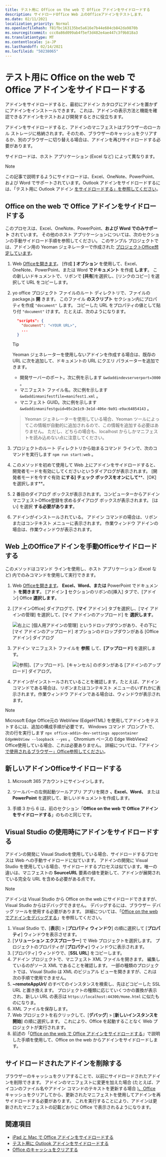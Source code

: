 ```yaml
---
title: テスト用に Office on the web で Office アドインをサイドロードする
description: サイドロードOffice Web 上のOfficeアドインをテストします。
ms.date: 02/11/2021
localization_priority: Normal
ms.openlocfilehash: f81fbc163135be5a616e7b44e604cb842da9870b
ms.sourcegitcommit: ccc0a86d099ab4f5ef3d482e4ae447c3f9b818a3
ms.translationtype: MT
ms.contentlocale: ja-JP
ms.lasthandoff: 02/14/2021
ms.locfileid: "50238065"
---
```

# <a name="sideload-office-add-ins-in-office-on-the-web-for-testing"></a>テスト用に Office on the web で Office アドインをサイドロードする

アドインをサイドロードすると、最初にアドイン カタログにアドインを置かずにアドインをインストールできます。 これは、アドインの表示方法と機能を確認できるアドインをテストおよび開発するときに役立ちます。

アドインをサイドロードすると、アドインのマニフェストはブラウザーのローカル ストレージに格納されます。そのため、ブラウザーのキャッシュをクリアするか、別のブラウザーに切り替える場合は、アドインを再びサイドロードする必要があります。

サイドロードは、ホスト アプリケーション (Excel など) によって異なります。

> [!NOTE]
> この記事で説明するようにサイドロードは、Excel、OneNote、PowerPoint、および Word でサポートされています。Outlook アドインをサイドロードするには、「テスト用に Outlook アドイン [をサイドロードする」を参照してください](../outlook/sideload-outlook-add-ins-for-testing.md)。

## <a name="sideload-an-office-add-in-in-office-on-the-web"></a>Office on the web で Office アドインをサイドロードする

このプロセスは、Excel、OneNote、PowerPoint、**および** **Word でのみサポート** されています。   その他のホスト アプリケーションについては、次のセクションの手動サイドロード手順を参照してください。 このサンプル プロジェクトでは、アドイン用の Yeoman ジェネレーターで作成された [プロジェクトOffice想定しています](https://github.com/OfficeDev/generator-office)。

1. Web [Officeを開きます](https://office.live.com/)。 [作成 **] オプション** を使用して、Excel、OneNote、PowerPoint、または Word **でドキュメント** を作成 **します**。  この新しいドキュメントで、リボンで **[共有**]を選択し、[リンクのコピー] を選択して URL をコピーします。

2. yo office プロジェクト ファイルのルート ディレクトリで、ファイルのpackage.js **開** きます。 このファイル **のスクリプト** セクション内にプロパティを作成 `"document"` します。 コピーした URL をプロパティの値として貼り付 `"document"` けます。 たとえば、次のようになります。

    ```json
      "scripts": {
        "document": "<YOUR URL>",
        ...
      }
    ```

    > [!TIP]
    > Yeoman ジェネレーターを使用しないアドインを作成する場合は、既存の URL に次を追加して、ドキュメントの URL にクエリ パラメーターを追加できます。

    - 開発サーバーのポート。次に例を示します `&wdaddindevserverport=3000` 。
    - マニフェスト ファイル名。次に例を示します `&wdaddinmanifestfile=manifest1.xml` 。
    - マニフェスト GUID。次に例を示します `&wdaddinmanifestguid=05c2e1c9-3e1d-406e-9a91-e9ac64854143` 。

    > Yeoman ジェネレーターを使用している場合、Yeoman ツールによってこの情報が自動的に追加されるので、この情報を追加する必要はありません。
    > ただし、どちらの場合も、localhost からしかマニフェストを読み込めない点に注意してください。

3. プロジェクトのルート ディレクトリから始まるコマンド ラインで、次のコマンドを実行します `npm run start:web` 。

4. このメソッドを初めて使用して Web 上にアドインをサイドロードすると、開発者モードを有効にしてくださいというダイアログが表示されます。 [開発者モードを今すぐ有効 **にする] チェック ボックスをオンにして****、[OK] を選択します**。

5. 2 番目のダイアログ ボックスが表示されます。コンピューターからアドイン マニフェストOffice登録を求めるダイアログ ボックスが表示されます。 [はい] を選択 **する必要があります**。

6. アドインがインストールされている。 アドイン コマンドの場合は、リボンまたはコンテキスト メニューに表示されます。 作業ウィンドウ アドインの場合は、作業ウィンドウが表示されます。

## <a name="sideload-an-office-add-in-in-office-on-the-web-manually"></a>Web 上のOfficeアドインを手動Officeサイドロードする

このメソッドはコマンド ラインを使用し、ホスト アプリケーション (Excel など) 内でのみコマンドを使用して実行できます。

1. Web [Officeを開きます](https://office.live.com/)。 **Excel、Word、または** PowerPoint でドキュメント **を開きます**。 [アドイン **]** セクションのリボンの[挿入] タブで、[アドイン] Office **選択します**。

1. [アドインOffice] ダイアログで、[**マイ** アドイン] タブを選択し、[マイ アドインの管理] を選択して、[マイ アドインのアップロード] を **選択します**。

    ![右上に [個人用アドインの管理] というドロップダウンがあり、その下に [マイ アドインのアップロード] オプションのドロップダウンがある [Office アドイン] ダイアログ](../images/office-add-ins-my-account.png)

1. アドイン マニフェスト ファイルを **参照** して、**[アップロード]** を選択します。

    ![[参照]、[アップロード]、[キャンセル] のボタンがある [アドインのアップロード] ダイアログ。](../images/upload-add-in.png)

1. アドインがインストールされていることを確認します。たとえば、アドイン コマンドである場合は、リボンまたはコンテキスト メニューのいずれかに表示されます。作業ウィンドウ アドインである場合は、ウィンドウが表示されます。

> [!NOTE]
> Microsoft Edge Office元の WebView (EdgeHTML) を使用してアドインをテストするには、追加の構成手順が必要です。 Windows コマンド プロンプトで、次の行を実行します `npx office-addin-dev-settings appcontainer EdgeWebView --loopback --yes` 。 Chromium ベースの Edge WebView2 Office使用している場合、これは必要ありません。 詳細については、「アドイン [で使用されるブラウザー」Office参照してください](../concepts/browsers-used-by-office-web-add-ins.md)。

## <a name="sideload-an-office-add-in"></a>新しいアドインOfficeサイドロードする

1. Microsoft 365 アカウントにサインインします。

2. ツールバーの左側起動ツールアプリ アプリを開き **、Excel、Word、** または **PowerPoint** を選択して、新しいドキュメントを作成します。

3. 手順 3 から 6 は、前のセクション「**Office on the web で Office アドインをサイドロードする**」のものと同じです。

## <a name="sideload-an-add-in-when-using-visual-studio"></a>Visual Studio の使用時にアドインをサイドロードする

アドインの開発に Visual Studioを使用している場合、サイドロードするプロセスは Web への手動サイドロードに似ています。 アドインの開発に Visual Studio を使用している場合、サイドロードするプロセスは似ています。唯一の違いは、マニフェストの **SourceURL** 要素の値を更新して、アドインが展開されている完全な URL を含める必要がある点です。

> [!NOTE]
> アドインは Visual Studio から Office on the web にサイドロードできますが、Visual Studio からはデバッグできません。 デバッグするには、ブラウザー デバッグ ツールを使用する必要があります。 詳細については、「[Office on the web でアドインをデバッグする](debug-add-ins-in-office-online.md)」を参照してください。

1. Visual Studio で、[**表示**]  >  [**プロパティ ウィンドウ**] の順に選択して [**プロパティ**] ウィンドウを表示させます。
2. [**ソリューション エクスプローラー**] で Web プロジェクトを選択します。 プロジェクトのプロパティが [**プロパティ**] ウィンドウに表示されます。
3. [プロパティ] ウィンドウで、[**SSL URL**] をコピーします。
4. アドイン プロジェクトで、マニフェスト XML ファイルを開きます。 編集しているのがソース XML であることを確認します。 一部の種類のプロジェクトでは、Visual Studio は XML のビジュアル ビューを開きますが、これは次の手順で使用できません。
5. **~remoteAppUrl/** のすべてのインスタンスを検索し、先ほどコピーした SSL URL と置き換えます。 プロジェクトの種類に応じていくつかの置換が表示され、新しい URL の表示は `https://localhost:44300/Home.html` に似たものになりま。
6. XML ファイルを保存します。
7. Web プロジェクトを右クリックして、[**デバッグ**]  >  [**新しいインスタンスを開始**] の順に選択します。 これにより、Office を起動することなく Web プロジェクトが実行されます。
8. 前述の「[Office on the web で Office アドインをサイドロードする](#sideload-an-office-add-in-in-office-on-the-web)」で説明した手順を使用して、Office on the web からアドインをサイドロードします。

## <a name="remove-a-sideloaded-add-in"></a>サイドロードされたアドインを削除する

ブラウザーのキャッシュをクリアすることで、以前にサイドロードされたアドインを削除できます。 アドインのマニフェストに変更を加えた場合 (たとえば、アイコンのファイル名やアドイン コマンドのテキストを更新する場合 [)、Office](clear-cache.md) キャッシュをクリアしてから、更新されたマニフェストを使用してアドインを再サイドロードする必要があります。 これを実行することにより、アドインは更新されたマニフェストの記載どおりに Office で表示されるようになります。

## <a name="see-also"></a>関連項目

- [iPad と Mac で Office アドインをサイドロードする](sideload-an-office-add-in-on-ipad-and-mac.md)
- [テスト用に Outlook アドインをサイドロードする](../outlook/sideload-outlook-add-ins-for-testing.md)
- [Office のキャッシュをクリアする](clear-cache.md)
